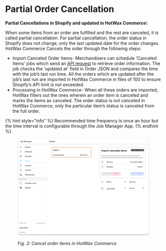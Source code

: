 # Partial Order Cancellation

**Partial Cancellations in Shopify and updated in HotWax Commerce**\


When some items from an order are fulfilled and the rest are canceled, it is called partial cancellation. For partial cancellation, the order status in Shopify does not change, only the last updated date for the order changes. HotWax Commerce Cancels the order through the following steps:

* Import Canceled Order Items- Merchandisers can schedule 'Canceled Items' jobs which send an [API request](https://shopify.dev/docs/api/admin-rest/2023-04/resources/order#get-orders?status=any) to retrieve order information. The job checks the 'updated at' field in Order JSON and compares the time with the job’s last run time. All the orders which are updated after the job’s last run are imported in HotWax Commerce in files of 100 to ensure Shopify’s API limit is not exceeded.
* Processing in HotWax Commerce- When all these orders are imported, HotWax filters out the ones wherein an order item is canceled and marks the items as canceled. The order status is not canceled in HotWax Commerce, only the particular item’s status is canceled from the full order.

{% hint style="info" %}
Recommended time frequency is once an hour but the time interval is configurable through the Job Manager App.
{% endhint %}

<figure><img src="../.gitbook/assets/Order Item Cancellation.png" alt=""><figcaption><p><em>Fig. 2: Cancel order items in HotWax Commerce</em></p></figcaption></figure>
